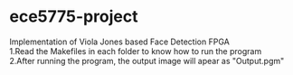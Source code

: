 # ece5775-project
Implementation of Viola Jones based Face Detection FPGA  
1.Read the Makefiles in each folder to know how to run the program  
2.After running the program, the output image will apear as "Output.pgm"

